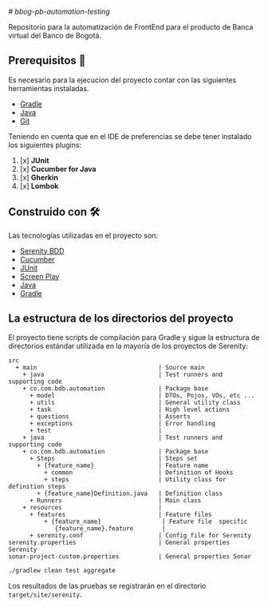 <em># bbog-pb-automation-testing </em>

Repositorio para la automatización de FrontEnd para el producto de Banca virtual del Banco de Bogotá.

## Prerequisitos :pencil:

Es necesario para la ejecucion del proyecto contar con las siguientes herramientas instaladas.

* [Gradle](https://gradle.org/)
* [Java](https://www.oracle.com/co/java/technologies/javase/jdk11-archive-downloads.html)
* [Git](http://git-scm.com/)

Teniendo en cuenta que en el IDE de preferencias se debe tener instalado los siguientes plugins:

1. [x] **JUnit**
2. [x] **Cucumber for Java**
3. [x] **Gherkin**
4. [x] **Lombok**

## Construido con 🛠️

Las tecnologías utilizadas en el proyecto son:

* [Serenity BDD](https://serenity-bdd.github.io/theserenitybook/latest/index.html)
* [Cucumber](https://cucumber.io/)
* [JUnit](https://junit.org/junit4/)
* [Screen Play](https://serenity-js.org/handbook/thinking-in-serenity-js/screenplay-pattern.html)
* [Java](https://www.oracle.com/co/java/technologies/javase/jdk11-archive-downloads.html)
* [Gradle](https://gradle.org/)


## La estructura de los directorios del proyecto
El proyecto tiene scripts de compilación para Gradle y sigue la estructura de directorios estándar utilizada en la mayoría de los proyectos de Serenity:

```Gherkin
src             
  + main                                  | Source main
    + java                                | Test runners and supporting code
    + co.com.bdb.automation               | Package base     
      + model                             | DTOs, Pojos, VOs, etc ...
      + utils                             | General utility class  
      + task                              | High level actions
      + questions                         | Asserts
      + exceptions                        | Error handling                                     
      + test                              |
    + java                                | Test runners and supporting code
    + co.com.bdb.automation               | Package base
      + Steps                             | Steps set
        + {feature_name}                  | Feature name
          + common                        | Definition of Hooks
          + steps                         | Utility class for definition steps
        + {feature_name}Definition.java   | Definition class 
      + Runners                           | Main class
    + resources                           |
      + features                          | Feature files
          + {feature_name}                 | Feature file  specific
             {feature_name}.feature        |
      + serenity.conf                     | Config file for Serenity
serenity.properties                       | General properties Serenity
sonar-project-custom.properties           | General properties Sonar
```


```bash
./gradlew clean test aggregate
```
Los resultados de las pruebas se registrarán en el directorio `target/site/serenity`.
